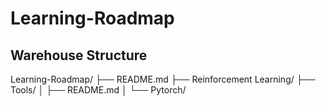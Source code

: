 # Learning-Roadmap



## Warehouse Structure

Learning-Roadmap/
├── README.md
├── Reinforcement Learning/
├── Tools/
│   ├── README.md
│   └── Pytorch/